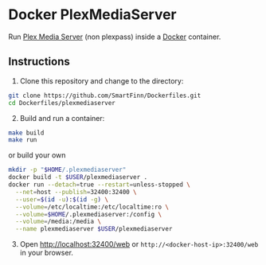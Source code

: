 # Docker PlexMediaServer

Run [Plex Media Server](https://plex.tv/) (non plexpass) inside a [Docker](http://www.docker.com) container.

## Instructions

1. Clone this repository and change to the directory:

  ```sh
  git clone https://github.com/SmartFinn/Dockerfiles.git
  cd Dockerfiles/plexmediaserver
  ```

2. Build and run a container:

  ```sh
  make build
  make run
  ```

  or build your own

  ```sh
  mkdir -p "$HOME/.plexmediaserver"
  docker build -t $USER/plexmediaserver .
  docker run --detach=true --restart=unless-stopped \
    --net=host --publish=32400:32400 \
    --user=$(id -u):$(id -g) \
    --volume=/etc/localtime:/etc/localtime:ro \
    --volume=$HOME/.plexmediaserver:/config \
    --volume=/media:/media \
    --name plexmediaserver $USER/plexmediaserver
  ```

3. Open [http://localhost:32400/web](http://localhost:32400/web) or `http://<docker-host-ip>:32400/web` in your browser.
